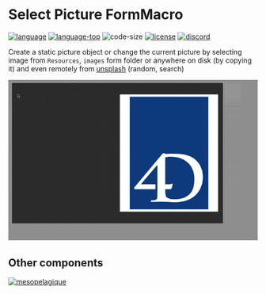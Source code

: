 # Select Picture FormMacro

[![language][code-shield]][code-url]
[![language-top][code-top]][code-url]
![code-size][code-size]
[![license][license-shield]][license-url]
[![discord][discord-shield]][discord-url]

Create a static picture object or change the current picture by selecting image from `Resources`, `images` form folder or anywhere on disk (by copying it) and even remotely from [unsplash](https://unsplash.com/) (random, search)

![screencast](Screencast.gif)

## Other components

[<img src="https://mesopelagique.github.io/quatred.png" alt="mesopelagique"/>](https://mesopelagique.github.io/)

<!-- MARKDOWN LINKS & IMAGES -->
<!-- https://www.markdownguide.org/basic-syntax/#reference-style-links -->
[code-shield]: https://img.shields.io/static/v1?label=language&message=4d&color=blue
[code-top]: https://img.shields.io/github/languages/top/mesopelagique/SelectPictureFormMacro.svg
[code-size]: https://img.shields.io/github/languages/code-size/mesopelagique/SelectPictureFormMacro.svg
[code-url]: https://developer.4d.com/
[license-shield]: https://img.shields.io/github/license/mesopelagique/SelectPictureFormMacro
[license-url]: LICENSE.md
[discord-shield]: https://img.shields.io/badge/chat-discord-7289DA?logo=discord&style=flat
[discord-url]: https://discord.gg/dVTqZHr
